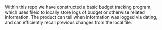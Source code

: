 Within this repo we have constructed a basic budget tracking program, which uses fileio to locally store logs of budget or otherwise related information.
The product can tell when information was logged via dating, and can efficiently recall previous changes from the local file.
